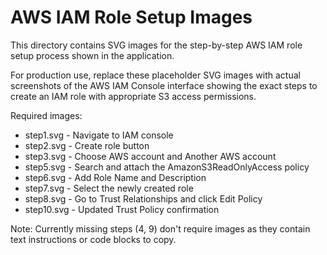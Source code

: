 # AWS IAM Role Setup Images

This directory contains SVG images for the step-by-step AWS IAM role setup process shown in the application.

For production use, replace these placeholder SVG images with actual screenshots of the AWS IAM Console interface showing the exact steps to create an IAM role with appropriate S3 access permissions.

Required images:
- step1.svg - Navigate to IAM console
- step2.svg - Create role button
- step3.svg - Choose AWS account and Another AWS account
- step5.svg - Search and attach the AmazonS3ReadOnlyAccess policy
- step6.svg - Add Role Name and Description
- step7.svg - Select the newly created role
- step8.svg - Go to Trust Relationships and click Edit Policy
- step10.svg - Updated Trust Policy confirmation

Note: Currently missing steps (4, 9) don't require images as they contain text instructions or code blocks to copy. 